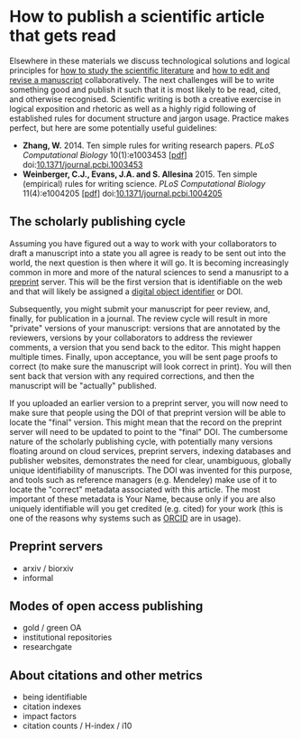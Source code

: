 How to publish a scientific article that gets read
==================================================
Elsewhere in these materials we discuss technological solutions and logical
principles for [how to study the scientific literature](../LITERATURE_STUDY) and 
[how to edit and revise a manuscript](../VERSIONING) collaboratively. The next
challenges will be to write something good and publish it such that it is most
likely to be read, cited, and otherwise recognised. Scientific writing is both
a creative exercise in logical exposition and rhetoric as well as a highly rigid
following of established rules for document structure and jargon usage. Practice
makes perfect, but here are some potentially useful guidelines:

- **Zhang, W.** 2014. Ten simple rules for writing research papers. 
  _PLoS Computational Biology_ 10(1):e1003453 
  [[pdf](writing_research_papers.pdf)]
  doi:[10.1371/journal.pcbi.1003453](http://doi.org/10.1371/journal.pcbi.1003453)
- **Weinberger, C.J., Evans, J.A. and S. Allesina** 2015. Ten simple (empirical)
  rules for writing science. _PLoS Computational Biology_ 11(4):e1004205
  [[pdf](writing_science.pdf)]
  doi:[10.1371/journal.pcbi.1004205](http://doi.org/10.1371/journal.pcbi.1004205)

The scholarly publishing cycle
------------------------------
Assuming you have figured out a way to work with your collaborators to draft a manuscript
into a state you all agree is ready to be sent out into the world, the next question is then
where it will go. It is becoming increasingly common in more and more of the natural sciences
to send a manusript to a [preprint](https://en.wikipedia.org/wiki/Preprint) server. This will
be the first version that is identifiable on the web and that will likely be assigned a 
[digital object identifier](https://en.wikipedia.org/wiki/Digital_object_identifier) or DOI.

Subsequently, you might submit your manuscript for peer review, and, finally, for publication
in a journal. The review cycle will result in more "private" versions of your manuscript:
versions that are annotated by the reviewers, versions by your collaborators to address the
reviewer comments, a version that you send back to the editor. This might happen multiple 
times. Finally, upon acceptance, you will be sent page proofs to correct (to make sure 
the manuscript will look correct in print). You will then sent back that version with any
required corrections, and then the manuscript will be "actually" published.

If you uploaded an earlier version to a preprint server, you will now need to make sure that
people using the DOI of that preprint version will be able to locate the "final" version.
This might mean that the record on the preprint server will need to be updated to point to
the "final" DOI. The cumbersome nature of the scholarly publishing cycle, with potentially 
many versions floating around on cloud services, preprint servers, indexing databases and
publisher websites, demonstrates the need for clear, unambiguous, globally unique 
identifiability of manuscripts. The DOI was invented for this purpose, and tools such as
reference managers (e.g. Mendeley) make use of it to locate the "correct" metadata associated
with this article. The most important of these metadata is Your Name, because only if you are
also uniquely identifiable will you get credited (e.g. cited) for your work (this is one of
the reasons why systems such as [ORCID](https://en.wikipedia.org/wiki/ORCID) are in usage).

Preprint servers
----------------
- arxiv / biorxiv
- informal

Modes of open access publishing
-------------------------------
- gold / green  OA
- institutional repositories
- researchgate

About citations and other metrics
---------------------------------
- being identifiable
- citation indexes
- impact factors
- citation counts / H-index / i10
